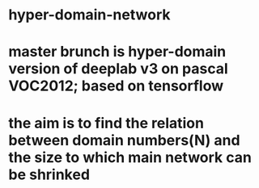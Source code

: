 # hyper-domain-network
# master brunch is hyper-domain version of deeplab v3 on pascal VOC2012; based on tensorflow
# the aim is to find the relation between domain numbers(N) and the size to which main network can be shrinked
